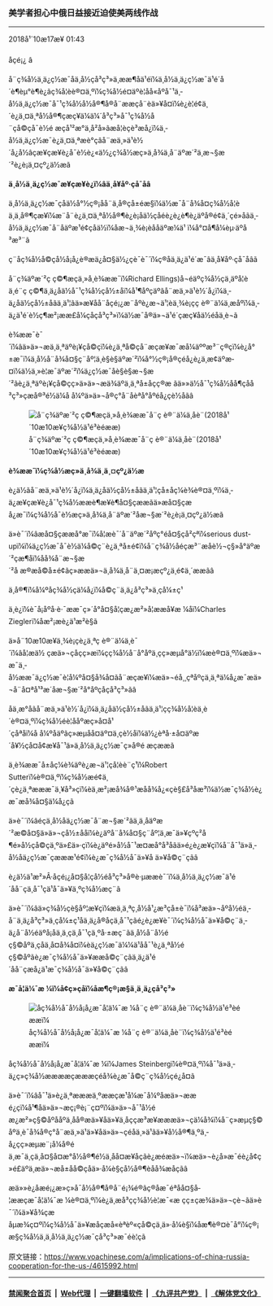 ### 美学者担心中俄日益接近迫使美两线作战
------------------------

<div class="published">
 <span class="date" title="ä¸­å½æ¶é´">
  <time datetime="2018-10-17T01:43:59+08:00">
   2018å¹´10æ17æ¥ 01:43
  </time>
 </span>
</div>
<br/>
<div class="wsw">
 <span class="dateline">
  åçé¡¿ â
 </span>
 <p>
  å¨ç¾å½ä¸ä¿ç½æ¯åä¸­å½çå³ç³»ä¸æ­æ¶åä¹éï¼ä¸­å½ä¸ä¿ç½æ¯ä¹é´å´è¶èµ°è¶è¿ãç¾å­¦èè®¤ä¸ºï¼ç¾å½é¤äºè¦åå«åºå¯¹ä¸­å½ä¸ä¿ç½æ¯å¯¹ç¾å½å½å®¶å®å¨ææçå¨èä»¥å¤ï¼è¿è¦é¢ä¸´è¿ä¸¤ä¸ªå½å®¶çæç¥ä¼ä¼´å³ç³»å¯¹ç¾å½å¨çå©çå¯è½é æçå¹²æ°ä¸å²å»ãæå­¦èçè³æå¿ï¼ä¸­å½ä¸ä¿ç½æ¯è¿ä¸¤ä¸ªæè°çâå¨æä¸»ä¹è½´å¿å½âçæ¥çæ¥è¿å¯è½è¿«ä½¿ç¾å½æç»ä¸å¾ä¸å¨äºæ´²ä¸æ¬§æ´²è¿è¡ä¸¤çº¿ä½æã
 </p>
 <p>
  <strong>
   ä¸­å½ä¸ä¿ç½æ¯æ¥çæ¥è¿ï¼âä¸å¥åº·çå¯åâ
  </strong>
 </p>
 <p>
  ä¸­å½ä¸ä¿ç½æ¯çåä½å°½ç®¡å­å¨ä¸å®çå±éæ§ï¼ä½æ¯å¨å¾å¤ç¾å½å­¦èä¸ä¸å®¶çæ¥ï¼æ¨å¨è¿ä¸¤ä¸ªå½å®¶è¿è¡åä½çåéè¿è¿è¶è¿äºå®é¢ä¸´çé»åãä¸­å½ä¸ä¿ç½æ¯å¨åäºæ¹é¢çåä½ï¼åæ¬ä¸¾è¡èååäºæ¼ä¹ ï¼å°¤å¶å¼èµ·äºå³æ³¨ã
 </p>
 <p>
  ç¨åç¾å½å©çå½å¡å¿è®æä¿­å¤§ä½¿çè¯è¯´ï¼ç®åä¸­ä¿ä¹é´æ¯âä¸å¥åº·çå¯åâã
 </p>
 <p>
  å¨ç¾äºæ´²ç ç©¶æçä¸»å¸­è¾ææ¯ï¼Richard Ellings)å¬éäºç¾å½çä¸äºå­¦èä¸é¨ç ç©¶ä¸­ä¿åä½å¯¹ç¾å½çå½±åï¼å¹¶åºçäºãå¨æä¸»ä¹è½´å¿ï¼ä¸­ä¿åä½çå½±åãä¸ä¹¦ãä»æ¥åå¨åçé¡¿æ¨åºè¿æ¬ä¹¦èä¸¾è¡çç è®¨ä¼ä¸æåºï¼ä¸­ä¿ä¹é´è½ç¶æ²¡ææ­£å¼çåçå³ç³»ï¼ä½æ¯å®ä»¬ä¹é´çæç¥åä½éåä¸è¬ã
 </p>
 <p>
  è¾ææ¯è¯´ï¼âä»ä»¬æä¸ä¸ªäºè¡¥çå©çï¼è¿ä¸ªå©çå¨æçæ¥æ¯æå¼äººæ³¨ç®çï¼è¿å°±æ¯ï¼ä¸­å½å¨å¾å¤§ç¨åº¦ä¸è§è§äºæ´²ï¼å°½ç®¡å®çéå¿è¿ä¸æ­¢äºæ­¤ï¼ä½ä¸»è¦æ¯äºæ´²ï¼ä¿ç½æ¯åè§è§æ¬§æ´²ãè¿ä¸ªäºè¡¥çå©çç»ä»ä»¬æä¾äºä¸ä¸ªå±åçç®æ ãä»»ä½å¯¹ç¾å½åå¶çåå³ç³»çæå®³é½ä¼å å¼ºä»ä»¬å®ç°å¨åèªå°åºéå¿çè½åãâ
 </p>
 <div class="wsw__embed">
  <figure class="media-image js-media-expand">
   <div class="img-wrap">
    <div class="thumb">
     <img alt="å¨ç¾äºæ´²ç ç©¶æçä¸»å¸­è¾ææ¯å¨ç è®¨ä¼ä¸åè¨(2018å¹´10æ10æ¥ç¾å½ä¹é³èéææ)" src="https://gdb.voanews.com/E04D04E8-181D-4B21-9B15-540EF18ECD50_w250_r0_s.jpg"/>
    </div>
    <span class="ico ico-fullscreen ico--media-expand ico--rounded">
    </span>
   </div>
   <figcaption>
    <span class="caption">
     å¨ç¾äºæ´²ç ç©¶æçä¸»å¸­è¾ææ¯å¨ç è®¨ä¼ä¸åè¨(2018å¹´10æ10æ¥ç¾å½ä¹é³èéææ)
    </span>
   </figcaption>
  </figure>
 </div>
 <p>
  <strong>
   è¾ææ¯ï¼ç¾å½æç»ä¸å¾ä¸ä¸¤çº¿ä½æ
  </strong>
 </p>
 <p>
  è¿ä½ãå¨æä¸»ä¹è½´å¿ï¼ä¸­ä¿åä½çå½±åãä¸ä¹¦çå±åç¼è¾è®¤ä¸ºï¼ä¸­ä¿æ¥çæ¥è¿å¯¹ç¾å½ææè¶æ¥è¶å¤§çææãä»æå¤§çæå¿æ¯ï¼ç¾å½å¯è½æç»ä¸å¾ä¸å¨äºæ´²åæ¬§æ´²è¿è¡ä¸¤çº¿ä½æã
 </p>
 <p>
  ä»è¯´ï¼âæå¤§çææå°æ¯ï¼å¦æè¯´å¨äºæ´²åºç°éå¤§çå²çªï¼serious dust-upï¼ï¼ä¿ç½æ¯å¯è½ä¼å©ç¨è¿ä¸ªå±é¢ï¼å¨ç¾å½åéçæ³¨æåè½¬ç§»å°äºæ´²çæ¶åï¼åå¾å¨æ¬§æ´²å æ®æå©å±é¢ãç»ææä»¬ä¸å¾ä¸å¨ä¸¤æ¡æçº¿ä¸é¢ä¸´ææãâ
 </p>
 <p>
  ä¸å®¶ï¼å¼ºåç¾å½çä¼å¿ï¼å©ç¨ä¸­ä¿å³ç³»ä¸çå¼±ç¹
 </p>
 <p>
  ä¸è¿ï¼è¯å¡åºå·è·¯ææ¯ç»´å°å¤§å­¦çæ¿æ²»å­¦ææå¥æ ¼åï¼Charles Zieglerï¼åæ²¡æè¿ä¹æ²è§ã
 </p>
 <p>
  ä»å¨10æ10æ¥ä¸¾è¡çè¿ä¸ªç è®¨ä¼ä¸è¯´ï¼âå¦æä½ çæä»¬çåçç»æï¼çç¾å½å¨å°åºä¸çç»æµå°ä½ï¼æè®¤ä¸ºï¼æä»¬æ¯ä¸­å½ææ¯ä¿ç½æ¯è¦å¼ºå¤§å¾å¤ãå¨æçæ¥ï¼æä»¬éå¸¸çªåºçä¸ä¸ªä¼å¿æ¯æä»¬å¨å¤ªå¹³æ´åæ¬§æ´²å°åºçåçå³ç³»ãâ
 </p>
 <p>
  åä¸æ°åãå¨æä¸»ä¹è½´å¿ï¼ä¸­ä¿åä½çå½±åãä¸ä¹¦çç¾å½å­¦èä¸è´è®¤ä¸ºï¼ç¾å½éè¦ååºæç»­å¤å¹´çåªåï¼å å¼ºåäºãç»æµåå¤äº¤ä¸çè½åï¼ä½¿èªå·±å¤äºæ´å¥½çå¤å¢æ¥å¯¹ä»ä¸­å½ä¸ä¿ç½æ¯ç»å®é æçææã
 </p>
 <p>
  ä¸è¾ææ¯å±åç¼è¾äºè¿æ¬ä¹¦çå­¦èè¨ç¹ï¼Robert Sutterï¼è®¤ä¸ºï¼ç¾å½æé¢ä¸´çè¿ä¸ªæææ¯ä¸¥å³»çï¼èä¸æ²¡æå¾å®¹æåå¾å¿«çè§£å³åæ³ï¼ä½æ¯ç¾å½è¿æ¯æå¾å¤§ä¼å¿çã
 </p>
 <p>
  ä»è¯´ï¼âéçä¸­å½åä¿ç½æ¯å¨æ¬§æ´²ãä¸­ä¸åäºæ´²æ©å¤§ä»ä»¬çå½±ååï¼è¿äºå¨å¾å¤§ç¨åº¦ä¸æ¯ä»¥çºç²å¶é»å½çå©çä¸ºä»£ä»·çï¼è¿äºé»å½å¯¹æ­¤æå°å³åãä»é¿è¿æ¥çï¼å¨å¯¹ä»ä¸­å½åä¿ç½æ¯çæææ¹é¢ï¼è¿æ¯ç¾å½å¯ä»¥å ä»¥å©ç¨çãâ
 </p>
 <p>
  è¿ä½ä¹æ²»Â·åçé¡¿å¤§å­¦çå½éå³ç³»å®è·µææè¯´ï¼ä¸­å½ä¸ä¿ç½æ¯ä¹é´å­å¨çä¸å¯¹ç­ä¹å¯ä»¥ä¸ºç¾å½æç¨ã
 </p>
 <p>
  ä»è¯´ï¼âä»ç¾å½çè§åº¦æ¥çï¼æä¸ä¸ªç¸å½å¹¿æ³çå±è¯ï¼å³æä»¬åºå½éä¸­å¨ä¸­ä¿å³ç³»ä¸çå¼±ç¹åä¸­ä¿å®åçä¸å¯¹ç­ãé¿è¿æ¥è¯´ï¼ç¾å½å¯ä»¥å©ç¨ä¸­ä¿å¨å½éäºå¡åä¸ä¸çä¸å¯¹ç­ä¸ºå·±æç¨ãä¸­å½å¨å½éç§©åºä¸çåä¸å¤å¾å¤ï¼èä¿ç½æ¯ä¼¼ä¹åå¯¹è¿ä¸ªå½éç§©åºãè¿æ¯ç¾å½å¯ä»¥ææå©ç¨çãä¸­ä¿ä¹é´å­å¨çæå¿ä¹æ¯ç¾å½å¯ä»¥å©ç¨çãâ
 </p>
 <p>
  <strong>
   æ¯å¦ä¼¯æ ¼ï¼å¢ç»çåï¼åæ¶ç®¡æ§ä¸ä¸­ä¿çå³ç³»
  </strong>
 </p>
 <div class="wsw__embed">
  <figure class="media-image js-media-expand">
   <div class="img-wrap">
    <div class="thumb">
     <img alt="åç¾å½å¯å½å¡å¿æ¯å¦ä¼¯æ ¼å¨ç è®¨ä¼ä¸åè¨ï¼ç¾å½ä¹é³èéææï¼" src="https://gdb.voanews.com/A0FD4411-B5B0-45DA-B1E3-FE18807DE0E6_w250_r0_s.jpg"/>
    </div>
    <span class="ico ico-fullscreen ico--media-expand ico--rounded">
    </span>
   </div>
   <figcaption>
    <span class="caption">
     åç¾å½å¯å½å¡å¿æ¯å¦ä¼¯æ ¼å¨ç è®¨ä¼ä¸åè¨ï¼ç¾å½ä¹é³èéææï¼
    </span>
   </figcaption>
  </figure>
 </div>
 <p>
  åç¾å½å¯å½å¡å¿æ¯å¦ä¼¯æ ¼ï¼James Steinbergï¼è®¤ä¸ºï¼å¯¹ä»ä¸­ä¿ç»ç¾å½ææææçæææçéå¾è¿æ¯å©ç¨ç¾å½çé¿å¤ã
 </p>
 <p>
  ä»è¯´ï¼âå¯¹ä»è¿ä¸ªæææä¸ºææçæ¹å¼æ¯å¼ºåæä»¬ææé¿çï¼å¹¶åä»ä»¬æç¡®è¡¨ç¤ºï¼ä»ä»¬å¯¹å½éæ¿æ²»ç§©åºååºä¸åå®æä»¥åä»¥ä¸åççæ³æ¥æææä»¬çä¼å¾ï¼å¨ç»æµç§©åºä¸è¯å¾å®ç°å¨æä¸»ä¹ä»¥åä»ä»¬çéåä¸»ä¹ãä»¥å½å®¶ä¸ºä¸­å¿çç»æµæ¨¡å¼å®éä¸æ¯ä¸çä¸å¤§å¤æ°å½å®¶é½ä¸åå¤æ¥åçãè¿æéæä»¬ï¼æä»¬è¿å»æ¯éè¿å¢ç»é£äºä¸æä»¬æå±åå©çåä»·å¼è§çå½å®¶èåå¾æåçãâ
 </p>
 <p>
  æä»»è¿åæé¡¿æ»ç»å¯å½å®¶å®å¨é¡¾é®ãç®åæ¯éªåå¤§å­¦ææçæ¯å¦ä¼¯æ ¼è®¤ä¸ºï¼è¿ä¸æå³çç¾å½è¦æ¯«æ çç±çæ¾ä»ä»¬çè¬ãä»è¯´ï¼ä»¥å¾çæåµæ¾ç¤ºï¼ç¾å½å¯ä»¥æåçæå«èªèº«çå©çä¸ä»·å¼è§ï¼åæ¶è®¤è¯å°ï¼ç®¡æ§ç¾å½ä¸ä¸­å½ä¸ä¿ç½æ¯çå³ç³»æ¯éè¦çã
 </p>
 <p>
 </p>
</div>

原文链接：https://www.voachinese.com/a/implications-of-china-russia-cooperation-for-the-us-/4615992.html


------------------------
#### [禁闻聚合首页](https://github.com/gfw-breaker/banned-news/blob/master/README.md) &nbsp;|&nbsp; [Web代理](https://github.com/gfw-breaker/open-proxy/blob/master/README.md) &nbsp;|&nbsp;  [一键翻墙软件](https://github.com/gfw-breaker/nogfw/blob/master/README.md) &nbsp;|&nbsp; [《九评共产党》](https://github.com/gfw-breaker/9ping.md/blob/master/README.md#九评之一评共产党是什么) &nbsp;|&nbsp; [《解体党文化》](https://github.com/gfw-breaker/jtdwh.md/blob/master/README.md#绪论)